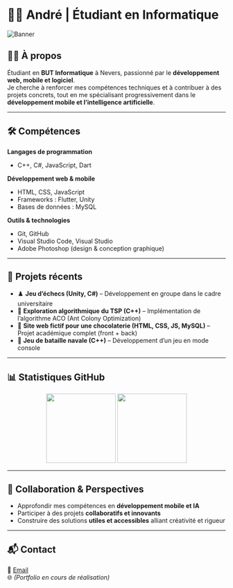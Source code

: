 # 👨‍💻 André | Étudiant en Informatique  

![Banner](https://capsule-render.vercel.app/api?type=rect&color=0:0f2027,100:2c5364&height=100&section=header&text=André%20Tincopu%20Macahua&fontSize=28&fontColor=ffffff&fontAlign=50&animation=fadeIn)  

## 🧑‍🎓 À propos  
Étudiant en **BUT Informatique** à Nevers, passionné par le **développement web, mobile et logiciel**.  
Je cherche à renforcer mes compétences techniques et à contribuer à des projets concrets, tout en me spécialisant progressivement dans le **développement mobile et l’intelligence artificielle**.  

---

## 🛠️ Compétences  

**Langages de programmation**  
- C++, C#, JavaScript, Dart  

**Développement web & mobile**  
- HTML, CSS, JavaScript  
- Frameworks : Flutter, Unity  
- Bases de données : MySQL  

**Outils & technologies**  
- Git, GitHub  
- Visual Studio Code, Visual Studio  
- Adobe Photoshop (design & conception graphique)  

---

## 📂 Projets récents  

- ♟️ **Jeu d’échecs (Unity, C#)** – Développement en groupe dans le cadre universitaire  
- 🔎 **Exploration algorithmique du TSP (C++)** – Implémentation de l’algorithme ACO (Ant Colony Optimization)  
- 🍫 **Site web fictif pour une chocolaterie (HTML, CSS, JS, MySQL)** – Projet académique complet (front + back)  
- 🚢 **Jeu de bataille navale (C++)** – Développement d’un jeu en mode console  

---

## 📊 Statistiques GitHub  

<p align="center">
  <img src="https://github-readme-stats.vercel.app/api?username=ton-username&show_icons=true&theme=tokyonight&hide_border=true" height="160"/>
  <img src="https://github-readme-stats.vercel.app/api/top-langs/?username=ton-username&layout=compact&theme=tokyonight&hide_border=true" height="160"/>
</p>  

---

## 🤝 Collaboration & Perspectives  

- Approfondir mes compétences en **développement mobile et IA**  
- Participer à des projets **collaboratifs et innovants**  
- Construire des solutions **utiles et accessibles** alliant créativité et rigueur  

---

## 📬 Contact  

📩 [Email](mailto:andretincopumacahua@gmail.com)  
🌐 *(Portfolio en cours de réalisation)*  
